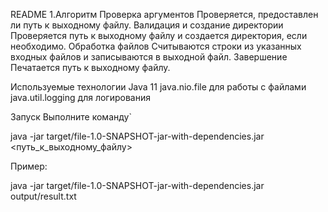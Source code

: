 README
1.Алгоритм
Проверка аргументов
Проверяется, предоставлен ли путь к выходному файлу.
Валидация и создание директории
Проверяется путь к выходному файлу и создается директория, если необходимо.
Обработка файлов
Считываются строки из указанных входных файлов и записываются в выходной файл.
Завершение
Печатается путь к выходному файлу.

Используемые технологии
Java 11
java.nio.file для работы с файлами
java.util.logging для логирования

Запуск
Выполните команду`

java -jar target/file-1.0-SNAPSHOT-jar-with-dependencies.jar <путь_к_выходному_файлу>

Пример:

java -jar target/file-1.0-SNAPSHOT-jar-with-dependencies.jar output/result.txt
